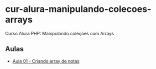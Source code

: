 # cur-alura-manipulando-colecoes-arrays
Curso Alura PHP: Manipulando coleções com Arrays

## Aulas
- [Aula 01 - Criando array de notas](https://github.com/vxrnxk/cur-alura-manipulando-colecoes-arrays/tree/master/aula-01)